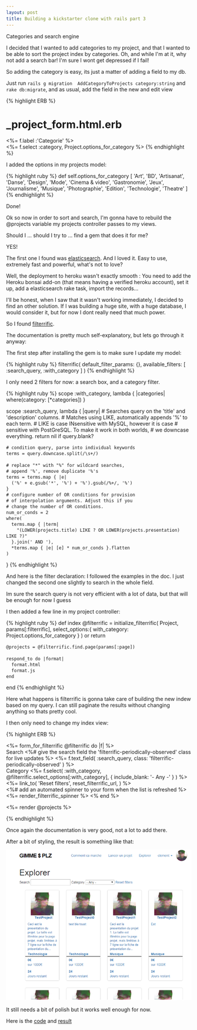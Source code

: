 ```yaml
---
layout: post
title: Building a kickstarter clone with rails part 3
---
```


Categories and search engine
<!--more-->

I decided that I wanted to add categories to my project, and that I wanted to be able to sort the project index by categories. Oh, and while I'm at it, why not add a search bar! I'm sure I wont get depressed if I fail!

So adding the category is easy, its just a matter of adding a field to my db.

Just run `rails g migration  AddCategoryToProjects category:string` and `rake db:migrate`, and as usual, add the field in the new and edit view


{% highlight ERB %}
# _project_form.html.erb

 <%= f.label :'Categorie' %><br>
  <%= f.select :category, Project.options_for_category %>
{% endhighlight %}

I added the options in my projects model:

{% highlight ruby %}
def self.options_for_category
    [
      'Art',
      'BD',
      'Artisanat',
      'Danse',
      'Design',
      'Mode',
      'Cinema & video',
      'Gastronomie',
      'Jeux',
      'Journalisme',
      'Musique',
      'Photographie',
      'Edition',
      'Technologie',
      'Theatre'
    ]
{% endhighlight %}

Done!

Ok so now in order to sort and search, I'm gonna have to rebuild the @projects variable my projects controller passes to my views. 

Should I ... should I try to ... find a gem that does it for me?

YES!

The first one I found was [elasticsearch](https://github.com/elastic/elasticsearch-rails). And I loved it. Easy to use, extremely fast and powerful, what's not to love?

Well, the deployment to heroku wasn't exactly smooth : You need to add the Heroku bonsai add-on (that means having a verified heroku account), set it up, add a elasticsearch rake task, import the records...

I'll be honest, when I saw that it wasn't working immediately, I decided to find an other solution. If I was building a huge site, with a huge database, I would consider it, but for now I dont really need that much power.

So I found [filterrific](https://github.com/jhund/filterrific).

The documentation is pretty much self-explanatory, but lets go through it anyway:

The first step after installing the gem is to make sure I update my model:

{% highlight ruby %}
filterrific(
    default_filter_params: {},
    available_filters: [
      :search_query,
      :with_category
    ]
  )
{% endhighlight %}

I only need 2 filters for now: a search box, and a category filter. 

{% highlight ruby %}
scope :with_category, lambda { |categories|
    where(category: [*categories])
  }

scope :search_query, lambda { |query|
    # Searches query on the 'title' and 'description' columns.
    # Matches using LIKE, automatically appends '%' to each term.
    # LIKE is case INsensitive with MySQL, however it is case
    # sensitive with PostGreSQL. To make it work in both worlds,
    # we downcase everything.
    return nil  if query.blank?

    # condition query, parse into individual keywords
    terms = query.downcase.split(/\s+/)

    # replace "*" with "%" for wildcard searches,
    # append '%', remove duplicate '%'s
    terms = terms.map { |e|
      ('%' + e.gsub('*', '%') + '%').gsub(/%+/, '%')
    }
    # configure number of OR conditions for provision
    # of interpolation arguments. Adjust this if you
    # change the number of OR conditions.
    num_or_conds = 2
    where(
      terms.map { |term|
        "(LOWER(projects.title) LIKE ? OR LOWER(projects.presentation) LIKE ?)"
      }.join(' AND '),
      *terms.map { |e| [e] * num_or_conds }.flatten
    )
  }
{% endhighlight %}

And here is the filter declaration: I followed the examples in the doc. I just changed the second one slightly to search in the whole field.

Im sure the search query is not very efficient with a lot of data, but that will be enough for now I guess

I then added a few line in my project controller:

{% highlight ruby %}
def index
    @filterrific = initialize_filterrific(
    Project,
    params[:filterrific],
    select_options:{
      with_category: Project.options_for_category
    }
    ) or return
    
    @projects = @filterrific.find.page(params[:page])

    respond_to do |format|
      format.html
      format.js
    end
  end
{% endhighlight %}

Here what happens is filterrific is gonna take care of building the new indew based on my query. I can still paginate the results without changing anything so thats pretty cool.

I then only need to change my index view: 

{% highlight ERB %}
<div id="projects" >
<%= form_for_filterrific @filterrific do |f| %>
  <div class="filterrific">
    Search
    <%# give the search field the 'filterrific-periodically-observed' class for live updates %>
    <%= f.text_field(
      :search_query,
      class: 'filterrific-periodically-observed'
    ) %>
  </div>
  <div class="filterrific">
    Category
    <%= f.select(
      :with_category,
      @filterrific.select_options[:with_category],
      { include_blank: '- Any -' }
    ) %>
  </div>

  <div class="filterrific">
    <%= link_to(
      'Reset filters',
      reset_filterrific_url,
    ) %>
  </div>
  <%# add an automated spinner to your form when the list is refreshed %>
  <%= render_filterrific_spinner %>
<% end %>

  <%= render @projects %>
</div>
{% endhighlight %}

Once again the documentation is very good, not a lot to add there.

After a bit of styling, the result is something like that:

![result](/images/gimmeplzSearch.png)

It still needs a bit of polish but it works well enough for now.



Here is the [code](https://github.com/AtActionPark) and [result](https://shielded-taiga-9226.herokuapp.com/)